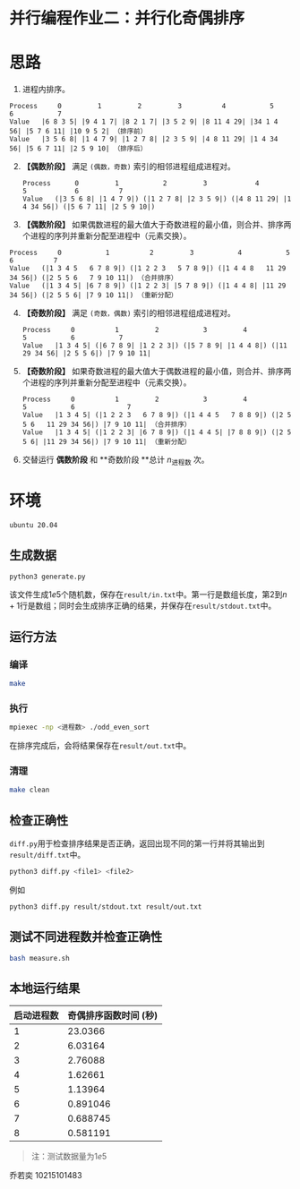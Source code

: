 # 并行编程作业二：并行化奇偶排序

# 思路

1.  进程内排序。

   ```
   Process     0         1         2         3          4           5          6           7
   Value   |6 8 3 5| |9 4 1 7| |8 2 1 7| |3 5 2 9| |8 11 4 29| |34 1 4 56| |5 7 6 11| |10 9 5 2| （排序前）
   Value   |3 5 6 8| |1 4 7 9| |1 2 7 8| |2 3 5 9| |4 8 11 29| |1 4 34 56| |5 6 7 11| |2 5 9 10| （排序后）
   ```

   

2. **【偶数阶段】** 满足 `(偶数，奇数)` 索引的相邻进程组成进程对。

   ```
   Process      0         1           2         3            4           5            6          7
   Value   (|3 5 6 8| |1 4 7 9|) (|1 2 7 8| |2 3 5 9|) (|4 8 11 29| |1 4 34 56|) (|5 6 7 11| |2 5 9 10|) 
   ```

   

3.  **【偶数阶段】** 如果偶数进程的最大值大于奇数进程的最小值，则合并、排序两个进程的序列并重新分配至进程中（元素交换）。

   ```
   Process     0           1          2         3           4           5             6          7
   Value   (|1 3 4 5   6 7 8 9|) (|1 2 2 3   5 7 8 9|) (|1 4 4 8   11 29 34 56|) (|2 5 5 6   7 9 10 11|) （合并排序）
   Value   (|1 3 4 5| |6 7 8 9|) (|1 2 2 3| |5 7 8 9|) (|1 4 4 8| |11 29 34 56|) (|2 5 5 6| |7 9 10 11|) （重新分配）
   ```

   

4. **【奇数阶段】** 满足 `(奇数，偶数)` 索引的相邻进程组成进程对。

   ```
   Process     0          1         2           3         4             5           6           7
   Value   |1 3 4 5| (|6 7 8 9| |1 2 2 3|) (|5 7 8 9| |1 4 4 8|) (|11 29 34 56| |2 5 5 6|) |7 9 10 11|
   ```

5. **【奇数阶段】** 如果奇数进程的最大值大于偶数进程的最小值，则合并、排序两个进程的序列并重新分配至进程中（元素交换）。

   ```
   Process     0          1         2           3         4           5           6             7
   Value   |1 3 4 5| (|1 2 2 3   6 7 8 9|) (|1 4 4 5   7 8 8 9|) (|2 5 5 6   11 29 34 56|) |7 9 10 11| （合并排序）
   Value   |1 3 4 5| (|1 2 2 3| |6 7 8 9|) (|1 4 4 5| |7 8 8 9|) (|2 5 5 6| |11 29 34 56|) |7 9 10 11| （重新分配）
   ```

   

6. 交替运行 **偶数阶段** 和 **奇数阶段 **总计 $n_\text{进程数}$ 次。

# 环境

```bash
ubuntu 20.04
```

## 生成数据

```bash
python3 generate.py
```
该文件生成$1e5$个随机数，保存在`result/in.txt`中。第一行是数组长度，第$2$到$n+1$行是数组；同时会生成排序正确的结果，并保存在`result/stdout.txt`中。

## 运行方法

### 编译

```bash
make
```
### 执行

```bash
mpiexec -np <进程数> ./odd_even_sort
```
在排序完成后，会将结果保存在`result/out.txt`中。


### 清理

```bash
make clean
```

## 检查正确性
`diff.py`用于检查排序结果是否正确，返回出现不同的第一行并将其输出到`result/diff.txt`中。

```bash
python3 diff.py <file1> <file2>
```
例如
```bash
python3 diff.py result/stdout.txt result/out.txt
```

## 测试不同进程数并检查正确性

```bash
bash measure.sh
```



## 本地运行结果

| 启动进程数 | 奇偶排序函数时间 (秒) |
| ---------- | :-------------------- |
| 1          | 23.0366               |
| 2          | 6.03164               |
| 3          | 2.76088               |
| 4          | 1.62661               |
| 5          | 1.13964               |
| 6          | 0.891046              |
| 7          | 0.688745              |
| 8          | 0.581191              |



> 注：测试数据量为$1e5$

乔若奕 10215101483 

